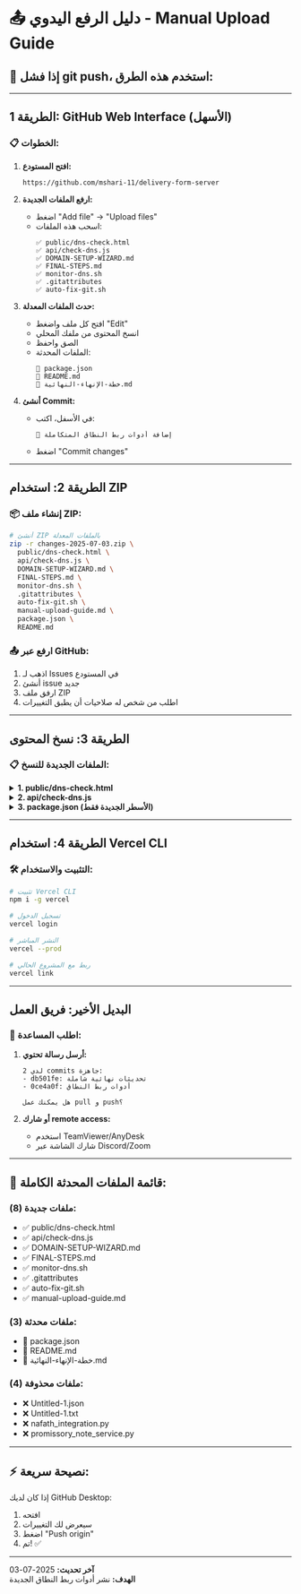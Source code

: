 # 📤 **دليل الرفع اليدوي - Manual Upload Guide**

## 🎯 **إذا فشل git push، استخدم هذه الطرق:**

---

## **الطريقة 1: GitHub Web Interface** (الأسهل)

### 📋 **الخطوات:**

1. **افتح المستودع:**
   ```
   https://github.com/mshari-11/delivery-form-server
   ```

2. **ارفع الملفات الجديدة:**
   - اضغط "Add file" → "Upload files"
   - اسحب هذه الملفات:
     ```
     ✅ public/dns-check.html
     ✅ api/check-dns.js
     ✅ DOMAIN-SETUP-WIZARD.md
     ✅ FINAL-STEPS.md
     ✅ monitor-dns.sh
     ✅ .gitattributes
     ✅ auto-fix-git.sh
     ```

3. **حدث الملفات المعدلة:**
   - افتح كل ملف واضغط "Edit"
   - انسخ المحتوى من ملفك المحلي
   - الصق واحفظ
   - الملفات المحدثة:
     ```
     📝 package.json
     📝 README.md
     📝 خطة-الإنهاء-النهائية.md
     ```

4. **أنشئ Commit:**
   - في الأسفل، اكتب:
     ```
     🚀 إضافة أدوات ربط النطاق المتكاملة
     ```
   - اضغط "Commit changes"

---

## **الطريقة 2: استخدام ZIP**

### 📦 **إنشاء ملف ZIP:**

```bash
# أنشئ ZIP بالملفات المعدلة
zip -r changes-2025-07-03.zip \
  public/dns-check.html \
  api/check-dns.js \
  DOMAIN-SETUP-WIZARD.md \
  FINAL-STEPS.md \
  monitor-dns.sh \
  .gitattributes \
  auto-fix-git.sh \
  manual-upload-guide.md \
  package.json \
  README.md
```

### 📤 **ارفع عبر GitHub:**
1. اذهب لـ Issues في المستودع
2. أنشئ issue جديد
3. ارفق ملف ZIP
4. اطلب من شخص له صلاحيات أن يطبق التغييرات

---

## **الطريقة 3: نسخ المحتوى**

### 📋 **الملفات الجديدة للنسخ:**

<details>
<summary><b>1. public/dns-check.html</b></summary>

```html
[انسخ محتوى الملف من المشروع المحلي]
```
</details>

<details>
<summary><b>2. api/check-dns.js</b></summary>

```javascript
[انسخ محتوى الملف من المشروع المحلي]
```
</details>

<details>
<summary><b>3. package.json (الأسطر الجديدة فقط)</b></summary>

أضف في قسم scripts:
```json
"check-dns": "echo 'افتح: http://localhost:5000/dns-check.html' && npm start",
"domain-setup": "bash setup-domain-auto.sh",
"dns-status": "curl -s https://delivery-form-server.vercel.app/api/check-dns | python -m json.tool"
```
</details>

---

## **الطريقة 4: استخدام Vercel CLI**

### 🛠️ **التثبيت والاستخدام:**

```bash
# تثبيت Vercel CLI
npm i -g vercel

# تسجيل الدخول
vercel login

# النشر المباشر
vercel --prod

# ربط مع المشروع الحالي
vercel link
```

---

## **البديل الأخير: فريق العمل**

### 👥 **اطلب المساعدة:**

1. **أرسل رسالة تحتوي:**
   ```
   لدي 2 commits جاهزة:
   - db501fe: تحديثات نهائية شاملة
   - 0ce4a0f: أدوات ربط النطاق
   
   هل يمكنك عمل pull و push؟
   ```

2. **أو شارك remote access:**
   - استخدم TeamViewer/AnyDesk
   - شارك الشاشة عبر Discord/Zoom

---

## 📝 **قائمة الملفات المحدثة الكاملة:**

### **ملفات جديدة (8):**
- ✅ public/dns-check.html
- ✅ api/check-dns.js
- ✅ DOMAIN-SETUP-WIZARD.md
- ✅ FINAL-STEPS.md
- ✅ monitor-dns.sh
- ✅ .gitattributes
- ✅ auto-fix-git.sh
- ✅ manual-upload-guide.md

### **ملفات محدثة (3):**
- 📝 package.json
- 📝 README.md
- 📝 خطة-الإنهاء-النهائية.md

### **ملفات محذوفة (4):**
- ❌ Untitled-1.json
- ❌ Untitled-1.txt
- ❌ nafath_integration.py
- ❌ promissory_note_service.py

---

## ⚡ **نصيحة سريعة:**

إذا كان لديك GitHub Desktop:
1. افتحه
2. سيعرض لك التغييرات
3. اضغط "Push origin"
4. تم! ✅

---

**آخر تحديث:** 2025-07-03  
**الهدف:** نشر أدوات ربط النطاق الجديدة